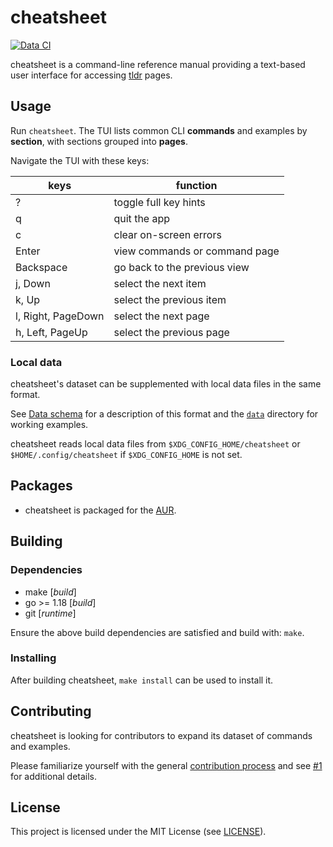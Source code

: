 # cheatsheet

[![Data CI](https://github.com/atlasamerican/cheatsheet/actions/workflows/data-ci.yml/badge.svg)](https://github.com/atlasamerican/cheatsheet/actions/workflows/data-ci.yml)

cheatsheet is a command-line reference manual providing a text-based user
interface for accessing [tldr][tldr] pages.

[tldr]: https://tldr.sh/

## Usage

Run `cheatsheet`. The TUI lists common CLI **commands** and examples by
**section**, with sections grouped into **pages**.

Navigate the TUI with these keys:

| keys               | function                              |
| ------------------ | ------------------------------------- |
| ?                  | toggle full key hints                 |
| q                  | quit the app                          |
| c                  | clear on-screen errors                |
| Enter              | view commands or command page         |
| Backspace          | go back to the previous view          |
| j, Down            | select the next item                  |
| k, Up              | select the previous item              |
| l, Right, PageDown | select the next page                  |
| h, Left, PageUp    | select the previous page              |


### Local data

cheatsheet's dataset can be supplemented with local data files in the same
format.

See [Data schema][schema] for a description of this format and the
[`data`](data) directory for working examples.

cheatsheet reads local data files from `$XDG_CONFIG_HOME/cheatsheet` or
`$HOME/.config/cheatsheet` if `$XDG_CONFIG_HOME` is not set.

[schema]: https://github.com/atlasamerican/cheatsheet/wiki/Data-schema

## Packages

- cheatsheet is packaged for the [AUR][aur].

[aur]: https://aur.archlinux.org/packages/cheatsheet-git

## Building

### Dependencies

- make [*build*]
- go >= 1.18 [*build*]
- git [*runtime*]

Ensure the above build dependencies are satisfied and build with: `make`.

### Installing

After building cheatsheet, `make install` can be used to install it.

## Contributing

cheatsheet is looking for contributors to expand its dataset of commands and
examples.

Please familiarize yourself with the general [contribution process][contrib] and
see [#1][issue-1] for additional details.

[issue-1]: https://github.com/atlasamerican/cheatsheet/issues/1
[contrib]:
  https://docs.github.com/en/get-started/quickstart/contributing-to-projects

## License

This project is licensed under the MIT License (see [LICENSE](LICENSE)).
